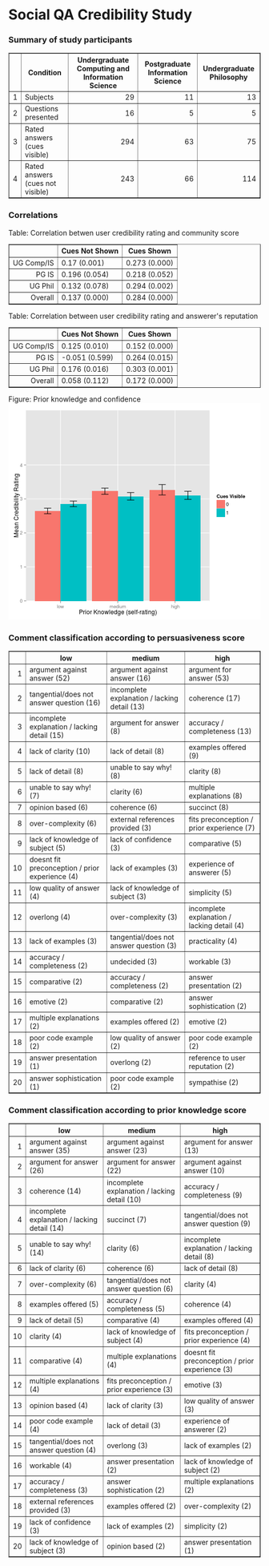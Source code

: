 Social QA Credibility Study
========================================================




### Summary of study participants
<!-- html table generated in R 3.0.2 by xtable 1.7-1 package -->
<!-- Sat Dec 21 12:53:41 2013 -->
<TABLE border=1>
<TR> <TH>  </TH> <TH> Condition </TH> <TH> Undergraduate Computing and Information Science </TH> <TH> Postgraduate Information Science </TH> <TH> Undergraduate Philosophy </TH>  </TR>
  <TR> <TD align="right"> 1 </TD> <TD> Subjects </TD> <TD align="right">  29 </TD> <TD align="right">  11 </TD> <TD align="right">  13 </TD> </TR>
  <TR> <TD align="right"> 2 </TD> <TD> Questions presented </TD> <TD align="right">  16 </TD> <TD align="right">   5 </TD> <TD align="right">   5 </TD> </TR>
  <TR> <TD align="right"> 3 </TD> <TD> Rated answers (cues visible) </TD> <TD align="right"> 294 </TD> <TD align="right">  63 </TD> <TD align="right">  75 </TD> </TR>
  <TR> <TD align="right"> 4 </TD> <TD> Rated answers (cues not visible) </TD> <TD align="right"> 243 </TD> <TD align="right">  66 </TD> <TD align="right"> 114 </TD> </TR>
   </TABLE>


### Correlations
Table: Correlation betwen user credibility rating and community score
<!-- html table generated in R 3.0.2 by xtable 1.7-1 package -->
<!-- Sat Dec 21 12:53:41 2013 -->
<TABLE border=1>
<TR> <TH>  </TH> <TH> Cues Not Shown </TH> <TH> Cues Shown </TH>  </TR>
  <TR> <TD align="right"> UG Comp/IS </TD> <TD> 0.17 (0.001) </TD> <TD> 0.273 (0.000) </TD> </TR>
  <TR> <TD align="right"> PG IS </TD> <TD> 0.196 (0.054) </TD> <TD> 0.218 (0.052) </TD> </TR>
  <TR> <TD align="right"> UG Phil </TD> <TD> 0.132 (0.078) </TD> <TD> 0.294 (0.002) </TD> </TR>
  <TR> <TD align="right"> Overall </TD> <TD> 0.137 (0.000) </TD> <TD> 0.284 (0.000) </TD> </TR>
   </TABLE>


Table: Correlation between user credibility rating and answerer's reputation
<!-- html table generated in R 3.0.2 by xtable 1.7-1 package -->
<!-- Sat Dec 21 12:53:41 2013 -->
<TABLE border=1>
<TR> <TH>  </TH> <TH> Cues Not Shown </TH> <TH> Cues Shown </TH>  </TR>
  <TR> <TD align="right"> UG Comp/IS </TD> <TD> 0.125 (0.010) </TD> <TD> 0.152 (0.000) </TD> </TR>
  <TR> <TD align="right"> PG IS </TD> <TD> -0.051 (0.599) </TD> <TD> 0.264 (0.015) </TD> </TR>
  <TR> <TD align="right"> UG Phil </TD> <TD> 0.176 (0.016) </TD> <TD> 0.303 (0.001) </TD> </TR>
  <TR> <TD align="right"> Overall </TD> <TD> 0.058 (0.112) </TD> <TD> 0.172 (0.000) </TD> </TR>
   </TABLE>


Figure: Prior knowledge and confidence
![plot of chunk priork](figure/priork.png) 


### Comment classification according to persuasiveness score
<!-- html table generated in R 3.0.2 by xtable 1.7-1 package -->
<!-- Sat Dec 21 12:53:42 2013 -->
<TABLE border=1>
<TR> <TH>  </TH> <TH> low </TH> <TH> medium </TH> <TH> high </TH>  </TR>
  <TR> <TD align="right"> 1 </TD> <TD> argument against answer (52) </TD> <TD> argument against answer (16) </TD> <TD> argument for answer (53) </TD> </TR>
  <TR> <TD align="right"> 2 </TD> <TD> tangential/does not answer question (16) </TD> <TD> incomplete explanation / lacking detail (13) </TD> <TD> coherence (17) </TD> </TR>
  <TR> <TD align="right"> 3 </TD> <TD> incomplete explanation / lacking detail (15) </TD> <TD> argument for answer (8) </TD> <TD> accuracy / completeness (13) </TD> </TR>
  <TR> <TD align="right"> 4 </TD> <TD> lack of clarity (10) </TD> <TD> lack of detail (8) </TD> <TD> examples offered (9) </TD> </TR>
  <TR> <TD align="right"> 5 </TD> <TD> lack of detail (8) </TD> <TD> unable to say why! (8) </TD> <TD> clarity (8) </TD> </TR>
  <TR> <TD align="right"> 6 </TD> <TD> unable to say why! (7) </TD> <TD> clarity (6) </TD> <TD> multiple explanations (8) </TD> </TR>
  <TR> <TD align="right"> 7 </TD> <TD> opinion based (6) </TD> <TD> coherence (6) </TD> <TD> succinct (8) </TD> </TR>
  <TR> <TD align="right"> 8 </TD> <TD> over-complexity (6) </TD> <TD> external references provided (3) </TD> <TD> fits preconception / prior experience (7) </TD> </TR>
  <TR> <TD align="right"> 9 </TD> <TD> lack of knowledge of subject (5) </TD> <TD> lack of confidence (3) </TD> <TD> comparative (5) </TD> </TR>
  <TR> <TD align="right"> 10 </TD> <TD> doesnt fit preconception /  prior experience (4) </TD> <TD> lack of examples (3) </TD> <TD> experience of answerer (5) </TD> </TR>
  <TR> <TD align="right"> 11 </TD> <TD> low quality of answer (4) </TD> <TD> lack of knowledge of subject (3) </TD> <TD> simplicity (5) </TD> </TR>
  <TR> <TD align="right"> 12 </TD> <TD> overlong (4) </TD> <TD> over-complexity (3) </TD> <TD> incomplete explanation / lacking detail (4) </TD> </TR>
  <TR> <TD align="right"> 13 </TD> <TD> lack of examples (3) </TD> <TD> tangential/does not answer question (3) </TD> <TD> practicality (4) </TD> </TR>
  <TR> <TD align="right"> 14 </TD> <TD> accuracy / completeness (2) </TD> <TD> undecided (3) </TD> <TD> workable (3) </TD> </TR>
  <TR> <TD align="right"> 15 </TD> <TD> comparative (2) </TD> <TD> accuracy / completeness (2) </TD> <TD> answer presentation (2) </TD> </TR>
  <TR> <TD align="right"> 16 </TD> <TD> emotive (2) </TD> <TD> comparative (2) </TD> <TD> answer sophistication (2) </TD> </TR>
  <TR> <TD align="right"> 17 </TD> <TD> multiple explanations (2) </TD> <TD> examples offered (2) </TD> <TD> emotive (2) </TD> </TR>
  <TR> <TD align="right"> 18 </TD> <TD> poor code example (2) </TD> <TD> low quality of answer (2) </TD> <TD> poor code example (2) </TD> </TR>
  <TR> <TD align="right"> 19 </TD> <TD> answer presentation (1) </TD> <TD> overlong (2) </TD> <TD> reference to user reputation (2) </TD> </TR>
  <TR> <TD align="right"> 20 </TD> <TD> answer sophistication (1) </TD> <TD> poor code example (2) </TD> <TD> sympathise (2) </TD> </TR>
   </TABLE>


### Comment classification according to prior knowledge score
<!-- html table generated in R 3.0.2 by xtable 1.7-1 package -->
<!-- Sat Dec 21 12:53:43 2013 -->
<TABLE border=1>
<TR> <TH>  </TH> <TH> low </TH> <TH> medium </TH> <TH> high </TH>  </TR>
  <TR> <TD align="right"> 1 </TD> <TD> argument against answer (35) </TD> <TD> argument against answer (23) </TD> <TD> argument for answer (13) </TD> </TR>
  <TR> <TD align="right"> 2 </TD> <TD> argument for answer (26) </TD> <TD> argument for answer (22) </TD> <TD> argument against answer (10) </TD> </TR>
  <TR> <TD align="right"> 3 </TD> <TD> coherence (14) </TD> <TD> incomplete explanation / lacking detail (10) </TD> <TD> accuracy / completeness (9) </TD> </TR>
  <TR> <TD align="right"> 4 </TD> <TD> incomplete explanation / lacking detail (14) </TD> <TD> succinct (7) </TD> <TD> tangential/does not answer question (9) </TD> </TR>
  <TR> <TD align="right"> 5 </TD> <TD> unable to say why! (14) </TD> <TD> clarity (6) </TD> <TD> incomplete explanation / lacking detail (8) </TD> </TR>
  <TR> <TD align="right"> 6 </TD> <TD> lack of clarity (6) </TD> <TD> coherence (6) </TD> <TD> lack of detail (8) </TD> </TR>
  <TR> <TD align="right"> 7 </TD> <TD> over-complexity (6) </TD> <TD> tangential/does not answer question (6) </TD> <TD> clarity (4) </TD> </TR>
  <TR> <TD align="right"> 8 </TD> <TD> examples offered (5) </TD> <TD> accuracy / completeness (5) </TD> <TD> coherence (4) </TD> </TR>
  <TR> <TD align="right"> 9 </TD> <TD> lack of detail (5) </TD> <TD> comparative (4) </TD> <TD> examples offered (4) </TD> </TR>
  <TR> <TD align="right"> 10 </TD> <TD> clarity (4) </TD> <TD> lack of knowledge of subject (4) </TD> <TD> fits preconception / prior experience (4) </TD> </TR>
  <TR> <TD align="right"> 11 </TD> <TD> comparative (4) </TD> <TD> multiple explanations (4) </TD> <TD> doesnt fit preconception /  prior experience (3) </TD> </TR>
  <TR> <TD align="right"> 12 </TD> <TD> multiple explanations (4) </TD> <TD> fits preconception / prior experience (3) </TD> <TD> emotive (3) </TD> </TR>
  <TR> <TD align="right"> 13 </TD> <TD> opinion based (4) </TD> <TD> lack of clarity (3) </TD> <TD> low quality of answer (3) </TD> </TR>
  <TR> <TD align="right"> 14 </TD> <TD> poor code example (4) </TD> <TD> lack of detail (3) </TD> <TD> experience of answerer (2) </TD> </TR>
  <TR> <TD align="right"> 15 </TD> <TD> tangential/does not answer question (4) </TD> <TD> overlong (3) </TD> <TD> lack of examples (2) </TD> </TR>
  <TR> <TD align="right"> 16 </TD> <TD> workable (4) </TD> <TD> answer presentation (2) </TD> <TD> lack of knowledge of subject (2) </TD> </TR>
  <TR> <TD align="right"> 17 </TD> <TD> accuracy / completeness (3) </TD> <TD> answer sophistication (2) </TD> <TD> multiple explanations (2) </TD> </TR>
  <TR> <TD align="right"> 18 </TD> <TD> external references provided (3) </TD> <TD> examples offered (2) </TD> <TD> over-complexity (2) </TD> </TR>
  <TR> <TD align="right"> 19 </TD> <TD> lack of confidence (3) </TD> <TD> lack of examples (2) </TD> <TD> simplicity (2) </TD> </TR>
  <TR> <TD align="right"> 20 </TD> <TD> lack of knowledge of subject (3) </TD> <TD> opinion based (2) </TD> <TD> answer presentation (1) </TD> </TR>
   </TABLE>



